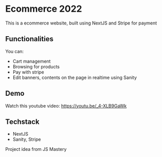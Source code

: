 

# Ecommerce 2022

This is a ecommerce website, built using NextJS and Stripe for payment

## Functionalities

You can:
- Cart management
- Browsing for products
- Pay with stripe
- Edit banners, contents on the page in realtime using Sanity

## Demo
Watch this youtube video:
https://youtu.be/_4-XLB9GaWk

## Techstack
- NextJS
- Sanity, Stripe

Project idea from JS Mastery


